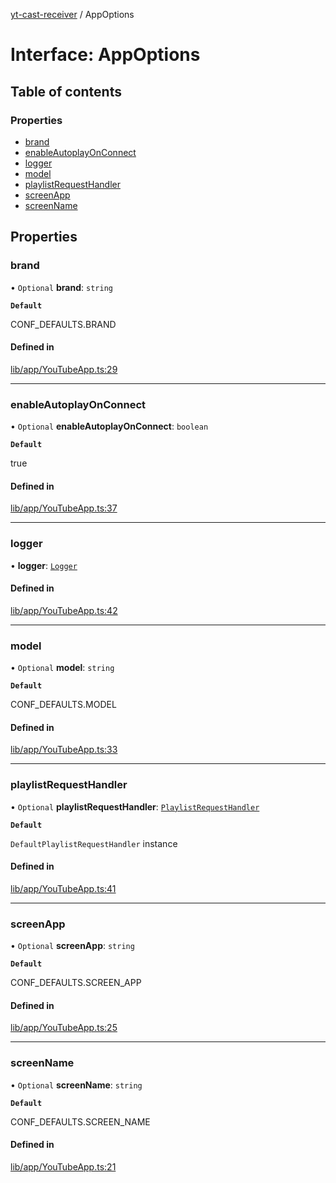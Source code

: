 [yt-cast-receiver](../README.md) / AppOptions

# Interface: AppOptions

## Table of contents

### Properties

- [brand](AppOptions.md#brand)
- [enableAutoplayOnConnect](AppOptions.md#enableautoplayonconnect)
- [logger](AppOptions.md#logger)
- [model](AppOptions.md#model)
- [playlistRequestHandler](AppOptions.md#playlistrequesthandler)
- [screenApp](AppOptions.md#screenapp)
- [screenName](AppOptions.md#screenname)

## Properties

### brand

• `Optional` **brand**: `string`

**`Default`**

CONF_DEFAULTS.BRAND

#### Defined in

[lib/app/YouTubeApp.ts:29](https://github.com/patrickkfkan/yt-cast-receiver/blob/9c3f7bb/src/lib/app/YouTubeApp.ts#L29)

___

### enableAutoplayOnConnect

• `Optional` **enableAutoplayOnConnect**: `boolean`

**`Default`**

true

#### Defined in

[lib/app/YouTubeApp.ts:37](https://github.com/patrickkfkan/yt-cast-receiver/blob/9c3f7bb/src/lib/app/YouTubeApp.ts#L37)

___

### logger

• **logger**: [`Logger`](Logger.md)

#### Defined in

[lib/app/YouTubeApp.ts:42](https://github.com/patrickkfkan/yt-cast-receiver/blob/9c3f7bb/src/lib/app/YouTubeApp.ts#L42)

___

### model

• `Optional` **model**: `string`

**`Default`**

CONF_DEFAULTS.MODEL

#### Defined in

[lib/app/YouTubeApp.ts:33](https://github.com/patrickkfkan/yt-cast-receiver/blob/9c3f7bb/src/lib/app/YouTubeApp.ts#L33)

___

### playlistRequestHandler

• `Optional` **playlistRequestHandler**: [`PlaylistRequestHandler`](../classes/PlaylistRequestHandler.md)

**`Default`**

`DefaultPlaylistRequestHandler` instance

#### Defined in

[lib/app/YouTubeApp.ts:41](https://github.com/patrickkfkan/yt-cast-receiver/blob/9c3f7bb/src/lib/app/YouTubeApp.ts#L41)

___

### screenApp

• `Optional` **screenApp**: `string`

**`Default`**

CONF_DEFAULTS.SCREEN_APP

#### Defined in

[lib/app/YouTubeApp.ts:25](https://github.com/patrickkfkan/yt-cast-receiver/blob/9c3f7bb/src/lib/app/YouTubeApp.ts#L25)

___

### screenName

• `Optional` **screenName**: `string`

**`Default`**

CONF_DEFAULTS.SCREEN_NAME

#### Defined in

[lib/app/YouTubeApp.ts:21](https://github.com/patrickkfkan/yt-cast-receiver/blob/9c3f7bb/src/lib/app/YouTubeApp.ts#L21)
